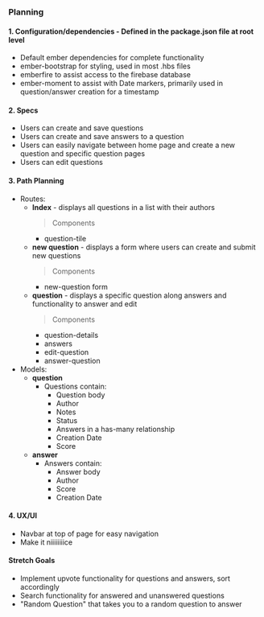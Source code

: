 ### Planning

#### 1. Configuration/dependencies - Defined in the package.json file at root level
  * Default ember dependencies for complete functionality
  * ember-bootstrap for styling, used in most .hbs files
  * emberfire to assist access to the firebase database
  * ember-moment to assist with Date markers, primarily used in question/answer creation for a timestamp

#### 2. Specs
  * Users can create and save questions
  * Users can create and save answers to a question
  * Users can easily navigate between home page and create a new question and specific question pages
  * Users can edit questions

#### 3. Path Planning
  * Routes:
    * **Index** - displays all questions in a list with their authors
      >Components
      * question-tile
    * **new question** - displays a form where users can create and submit new questions
      >Components
      * new-question form
    * **question** - displays a specific question along answers and functionality to answer and edit
      >Components
      * question-details
      * answers
      * edit-question
      * answer-question
  * Models:
    * **question**
      * Questions contain:
        * Question body
        * Author
        * Notes
        * Status
        * Answers in a has-many relationship
        * Creation Date
        * Score
    * **answer**
      * Answers contain:
        * Answer body
        * Author
        * Score
        * Creation Date


#### 4. UX/UI
  * Navbar at top of page for easy navigation
  * Make it niiiiiiiice

#### Stretch Goals
  * Implement upvote functionality for questions and answers, sort accordingly
  * Search functionality for answered and unanswered questions
  * "Random Question" that takes you to a random question to answer
